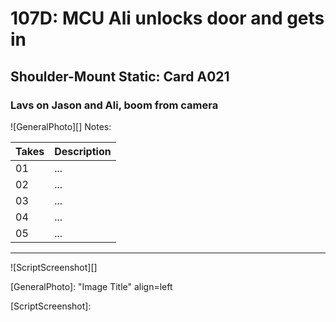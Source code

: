 # 107D: MCU Ali unlocks door and gets in
## Shoulder-Mount Static: Card A021

### Lavs on Jason and Ali, boom from camera

![GeneralPhoto][]
Notes: 

| Takes | Description |
|:---|:----|
| 01 | ... |
| 02 | ... |
| 03 | ... |
| 04 | ... |
| 05 | ... |

----

![ScriptScreenshot][]


[GeneralPhoto]:  "Image Title" align=left

[ScriptScreenshot]: 